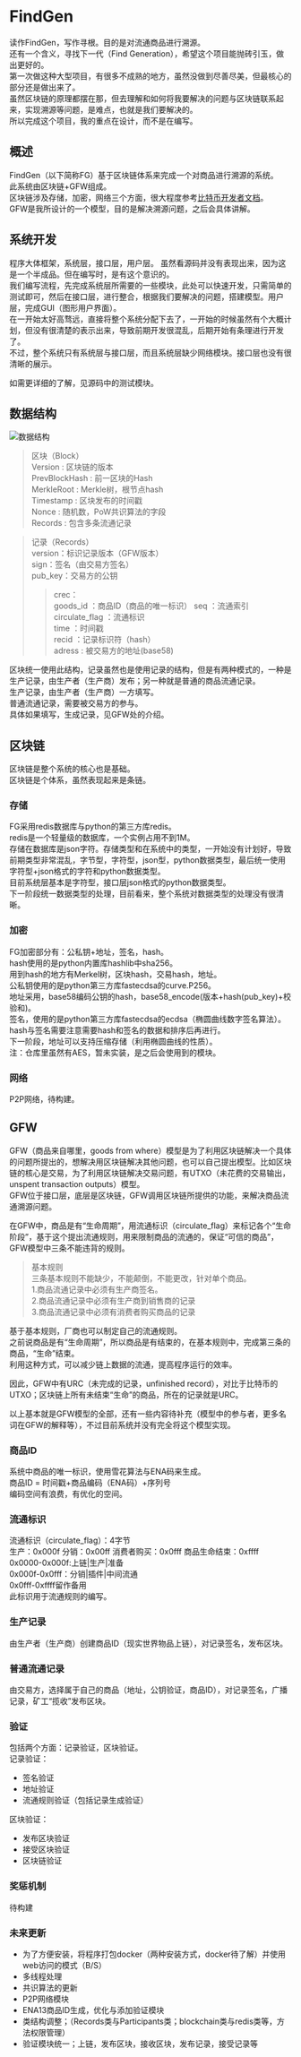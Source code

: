 # FindGen

读作FindGen，写作寻根。目的是对流通商品进行溯源。  
还有一个含义，寻找下一代（Find Generation），希望这个项目能抛砖引玉，做出更好的。  
第一次做这种大型项目，有很多不成熟的地方，虽然没做到尽善尽美，但最核心的部分还是做出来了。  
虽然区块链的原理都摆在那，但去理解和如何将我要解决的问题与区块链联系起来，实现溯源等问题，是难点，也就是我们要解决的。  
所以完成这个项目，我的重点在设计，而不是在编写。  

## 概述

FindGen（以下简称FG）基于区块链体系来完成一个对商品进行溯源的系统。  
此系统由区块链+GFW组成。  
区块链涉及存储，加密，网络三个方面，很大程度参考[比特币开发者文档](https://bitcoin.org/zh_CN/developer-documentation)。  
GFW是我所设计的一个模型，目的是解决溯源问题，之后会具体讲解。  

## 系统开发

程序大体框架，系统层，接口层，用户层。
虽然看源码并没有表现出来，因为这是一个半成品。但在编写时，是有这个意识的。  
我们编写流程，先完成系统层所需要的一些模块，此处可以快速开发，只需简单的测试即可，然后在接口层，进行整合，根据我们要解决的问题，搭建模型。用户层，完成GUI（图形用户界面）。  
在一开始太好高骛远，直接将整个系统分配下去了，一开始的时候虽然有个大概计划，但没有很清楚的表示出来，导致前期开发很混乱，后期开始有条理进行开发了。  
不过，整个系统只有系统层与接口层，而且系统层缺少网络模块。接口层也没有很清晰的展示。  

如需更详细的了解，见源码中的测试模块。

## 数据结构

![数据结构](https://images.gitee.com/uploads/images/2020/0505/100007_60ed80b4_5446993.png "数据结构v1.png")

>区块（Block）  
Version : 区块链的版本  
PrevBlockHash : 前一区块的Hash  
MerkleRoot : Merkle树，根节点hash  
Timestamp : 区块发布的时间戳  
Nonce : 随机数，PoW共识算法的字段  
Records : 包含多条流通记录  

>记录（Records）  
> version：标识记录版本（GFW版本）  
> sign：签名（由交易方签名）  
> pub_key：交易方的公钥  
>> crec：  
>>goods_id ：商品ID（商品的唯一标识）
>>seq ：流通索引  
>>circulate_flag ：流通标识  
>>time ：时间戳  
>>recid ：记录标识符（hash）  
>>adress : 被交易方的地址(base58)  

区块统一使用此结构，记录虽然也是使用记录的结构，但是有两种模式的，一种是生产记录，由生产者（生产商）发布；另一种就是普通的商品流通记录。  
生产记录，由生产者（生产商）一方填写。  
普通流通记录，需要被交易方的参与。  
具体如果填写，生成记录，见GFW处的介绍。

## 区块链

区块链是整个系统的核心也是基础。  
区块链是个体系，虽然表现起来是条链。  

### 存储

FG采用redis数据库与python的第三方库redis。  
redis是一个轻量级的数据库，一个实例占用不到1M。  
存储在数据库是json字符。存储类型和在系统中的类型，一开始没有计划好，导致前期类型非常混乱，字节型，字符型，json型，python数据类型，最后统一使用字符型+json格式的字符和python数据类型。  
目前系统层基本是字符型，接口层json格式的python数据类型。  
下一阶段统一数据类型的处理，目前看来，整个系统对数据类型的处理没有很清晰。  

### 加密

FG加密部分有：公私钥+地址，签名，hash。  
hash使用的是python内置库hashlib中sha256。  
用到hash的地方有Merkel树，区块hash，交易hash，地址。  
公私钥使用的是python第三方库fastecdsa的curve.P256。  
地址采用，base58编码公钥的hash，base58_encode(版本+hash(pub_key)+校验和)。  
签名，使用的是python第三方库fastecdsa的ecdsa（椭圆曲线数字签名算法）。  
hash与签名需要注意需要hash和签名的数据和排序后再进行。  
下一阶段，地址可以支持压缩存储（利用椭圆曲线的性质）。  
注：仓库里虽然有AES，暂未实装，是之后会使用到的模块。  

### 网络

P2P网络，待构建。  

## GFW

GFW（商品来自哪里，goods from where）模型是为了利用区块链解决一个具体的问题所提出的，想解决用区块链解决其他问题，也可以自己提出模型。比如区块链的核心是交易，为了利用区块链解决交易问题，有UTXO（未花费的交易输出，unspent transaction outputs）模型。  
GFW位于接口层，底层是区块链，GFW调用区块链所提供的功能，来解决商品流通溯源问题。  

在GFW中，商品是有“生命周期”，用流通标识（circulate_flag）来标记各个“生命阶段”，基于这个提出流通规则，用来限制商品的流通的，保证“可信的商品”，GFW模型中三条不能违背的规则。  
>基本规则  
三条基本规则不能缺少，不能颠倒，不能更改，针对单个商品。  
1.商品流通记录中必须有生产商签名。  
2.商品流通记录中必须有生产商到销售商的记录  
3.商品流通记录中必须有消费者购买商品的记录  

基于基本规则，厂商也可以制定自己的流通规则。  
之前说商品是有“生命周期”，所以商品是有结束的，在基本规则中，完成第三条的商品，“生命”结束。  
利用这种方式，可以减少链上数据的流通，提高程序运行的效率。  

因此，GFW中有URC（未完成的记录，unfinished record），对比于比特币的UTXO；区块链上所有未结束“生命”的商品，所在的记录就是URC。

以上基本就是GFW模型的全部，还有一些内容待补充（模型中的参与者，更多名词在GFW的解释等），不过目前系统并没有完全将这个模型实现。

### 商品ID

系统中商品的唯一标识，使用雪花算法与ENA码来生成。  
商品ID = 时间戳+商品编码（ENA码）+序列号  
编码空间有浪费，有优化的空间。  

### 流通标识

流通标识（circulate_flag）：4字节  
生产：0x000f
分销：0x00ff
消费者购买：0x0fff
商品生命结束：0xffff
0x0000-0x000f:上链|生产|准备  
0x000f-0x0fff：分销|插件|中间流通  
0x0fff-0xffff留作备用  
此标识用于流通规则的编写。  

### 生产记录

由生产者（生产商）创建商品ID（现实世界物品上链），对记录签名，发布区块。

### 普通流通记录

由交易方，选择属于自己的商品（地址，公钥验证，商品ID），对记录签名，广播记录，矿工“揽收”发布区块。

### 验证

包括两个方面：记录验证，区块验证。  
记录验证：  

- 签名验证
- 地址验证
- 流通规则验证（包括记录生成验证）

区块验证：  

- 发布区块验证
- 接受区块验证
- 区块链验证

### 奖惩机制

待构建

### 未来更新  

* 为了方便安装，将程序打包docker（两种安装方式，docker待了解）并使用web访问的模式（B/S）
* 多线程处理
* 共识算法的更新
* P2P网络模块
* ENA13商品ID生成，优化与添加验证模块
* 类结构调整；（Records类与Participants类；blockchain类与redis类等，方法权限管理）
* 验证模块统一；上链，发布区块，接收区块，发布记录，接受记录等
